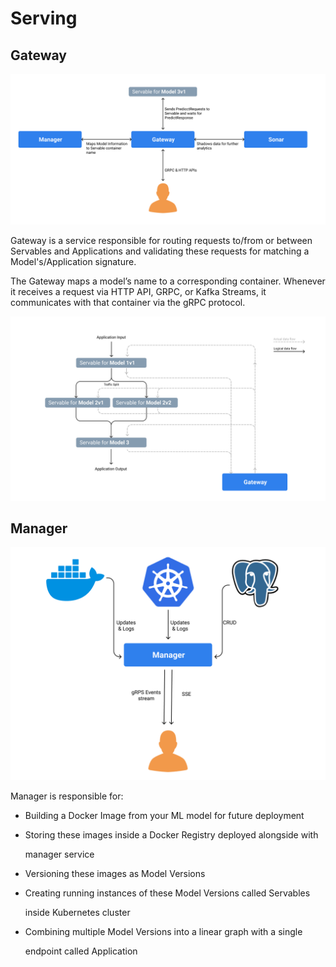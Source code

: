 # Serving

## Gateway

![](../../.gitbook/assets/gateway-service-diagram%20%281%29%20%284%29%20%286%29%20%286%29%20%281%29.png)

Gateway is a service responsible for routing requests to/from or between Servables and Applications and validating these requests for matching a Model's/Application signature.

The Gateway maps a model’s name to a corresponding container. Whenever it receives a request via HTTP API, GRPC, or Kafka Streams, it communicates with that container via the gRPC protocol.

![Gateway enables data flow between different stages in an Application Pipeline](../../.gitbook/assets/application-and-gateway-relation%20%281%29%20%284%29%20%286%29%20%286%29%20%286%29.png)

## Manager

![](../../.gitbook/assets/manager-service-diagram-1%20%281%29%20%284%29%20%286%29%20%286%29%20%284%29.png)

Manager is responsible for:

* Building a Docker Image from your ML model for future deployment
* Storing these images inside a Docker Registry deployed alongside with

  manager service

* Versioning these images as Model Versions
* Creating running instances of these Model Versions called Servables

  inside Kubernetes cluster

* Combining multiple Model Versions into a linear graph with a single

  endpoint called Application

